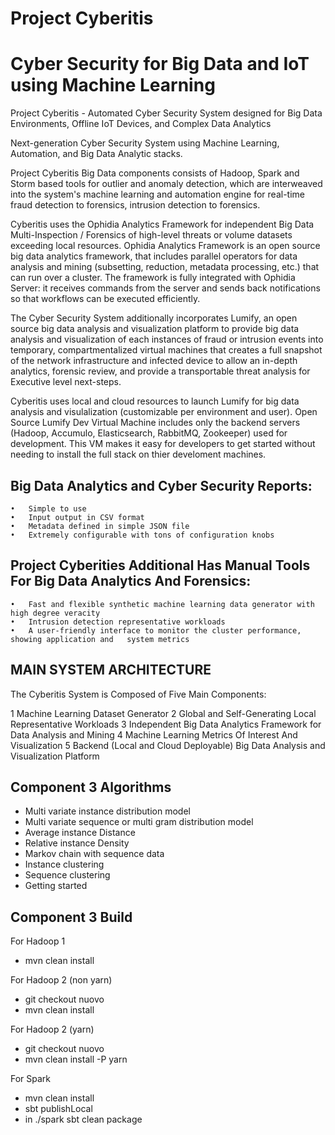 # Project Cyberitis

# Cyber Security for Big Data and IoT using Machine Learning

Project Cyberitis - Automated Cyber Security System designed for Big Data Environments, Offline IoT Devices, and Complex Data Analytics 

Next-generation Cyber Security System using Machine Learning, Automation, and Big Data Analytic stacks. 

Project Cyberitis Big Data components consists of Hadoop, Spark and Storm based tools for outlier and anomaly detection, which are interweaved into the system's machine learning and automation engine for real-time fraud detection to forensics, intrusion detection to forensics.

Cyberitis uses the Ophidia Analytics Framework for independent Big Data Multi-Inspection / Forensics of high-level threats or volume datasets exceeding local resources.  Ophidia Analytics Framework is an open source big data analytics framework, that includes parallel operators for data analysis and mining (subsetting, reduction, metadata processing, etc.) that can run over a cluster. The framework is fully integrated with Ophidia Server: it receives commands from the server and sends back notifications so that workflows can be executed efficiently.

The Cyber Security System additionally incorporates Lumify, an open source big data analysis and visualization platform to provide big data analysis and visualization of each instances of fraud or intrusion events into temporary, compartmentalized virtual machines that creates a full snapshot of the network infrastructure and infected device to allow an in-depth analytics, forensic review, and provide a transportable threat analysis for Executive level next-steps. 

Cyberitis uses local and cloud resources to launch Lumify for big data analysis and visulalization (customizable per environment and user). Open Source Lumify Dev Virtual Machine includes only the backend servers (Hadoop, Accumulo, Elasticsearch, RabbitMQ, Zookeeper) used for development. This VM makes it easy for developers to get started without needing to install the full stack on thier develoment machines. 

## Big Data Analytics and Cyber Security Reports:

	•	Simple to use
	•	Input output in CSV format
	•	Metadata defined in simple JSON file
	•	Extremely configurable with tons of configuration knobs


## Project Cyberities Additional Has Manual Tools For Big Data Analytics And Forensics:

	•	Fast and flexible synthetic machine learning data generator with high degree veracity
	•	Intrusion detection representative workloads
	•	A user-friendly interface to monitor the cluster performance, showing application and 	system metrics

## MAIN SYSTEM ARCHITECTURE

The Cyberitis System is Composed of Five Main Components:

  1 Machine Learning Dataset Generator
  2 Global and Self-Generating Local Representative Workloads
  3 Independent Big Data Analytics Framework for Data Analysis and Mining
  4 Machine Learning Metrics Of Interest And Visualization
  5 Backend (Local and Cloud Deployable) Big Data Analysis and Visualization Platform
  
## Component 3 Algorithms

* Multi variate instance distribution model
* Multi variate sequence or multi gram distribution model
* Average instance Distance
* Relative instance Density
* Markov chain with sequence data
* Instance clustering
* Sequence clustering
* Getting started


## Component 3 Build

For Hadoop 1
* mvn clean install

For Hadoop 2 (non yarn)
* git checkout nuovo
* mvn clean install

For Hadoop 2 (yarn)
* git checkout nuovo
* mvn clean install -P yarn

For Spark
* mvn clean install
* sbt publishLocal
* in ./spark  sbt clean package
